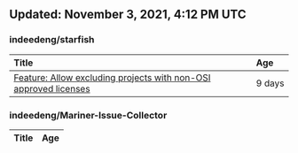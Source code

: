 ## Updated: November 3, 2021, 4:12 PM UTC


### indeedeng/starfish
|**Title**|**Age**|
|:----|:----|
|[Feature: Allow excluding projects with non-OSI approved licenses](https://github.com/indeedeng/starfish/issues/126)|9&nbsp;days|


### indeedeng/Mariner-Issue-Collector
|**Title**|**Age**|
|:----|:----|